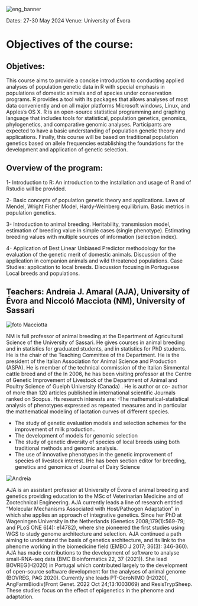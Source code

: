 ![eng_banner](https://github.com/andreiaamaral/RPopGenetics_BLUP/assets/8037971/235dbedc-5efb-404a-8854-0ba82a923d1f)

Dates: 27-30 May 2024
Venue: University of Évora

# Objectives of the course:


## Objetives: 
This course aims to provide a concise introduction to conducting applied analyses of population genetic data in R with special emphasis in populations of domestic animals and of species under conservation programs. R provides a tool with its packages that allows analyses of most data conveniently and on all major platforms Microsoft windows, Linux, and Apples’s OS X. R is an open-source statistical programming and graphing language that includes tools for statistical, population genetics, genomics, phylogenetics, and comparative genomic analyses. Participants are expected to have a basic understanding of population genetic theory and applications. Finally, this course will be based on traditional population genetics based on allele frequencies establishing the foundations for the development and application of genetic selection.


## Overview of the program:

1- Introduction to R: An introduction to the installation and usage of R and of Rstudio will be provided.

2- Basic concepts of population genetic theory and applications. Laws of Mendel, Wright Fisher Model, Hardy-Weinberg equilibrium. Basic metrics in population genetics.

3- Introduction to animal breeding. Heritability, transmission model, estimation of breeding value in simple cases (single phenotype). Estimating breeding values with multiple sources of information (selection index).

4- Application of Best Linear Unbiased Predictor methodology for the evaluation of the genetic merit of domestic animals. Discussion of the application in companion animals and wild threatened populations. Case Studies: application to local breeds. Discussion focusing in Portuguese Local breeds and populations. 

## Teachers: Andreia J. Amaral (AJA), University of Évora  and Niccoló Macciota (NM),  University of Sassari

![foto Macciotta](https://github.com/andreiaamaral/RPopGenetics_BLUP/assets/8037971/83bbcd72-c90c-4a41-b4bb-ec6d307cf5e0)

NM is full professor of animal breeding at the Department of Agricultural Science of the University of Sassari. He gives courses in animal breeding and in statistics for graduated students, and in statistics for PhD students. He is the chair of the Teaching Committee of the Department. He is the president of the Italian Association for Animal Science and Production (ASPA). He is member of the technical commission of the Italian Simmental cattle breed and of the In 2006, he has been visiting professor at the Centre of Genetic Improvement of Livestock of the Department of Animal and Poultry Science of Guelph University (Canada) . He is author or co-
author of more than 120 articles published in international scientific Journals ranked on Scopus.
Hs research interests are:
-The mathematical-statistical analysis of phenotypes expressed as repeated measures and in particular the mathematical modeling of lactation curves of different species.
- The study of genetic evaluation models and selection schemes for the improvement of milk production..
- The development of models for genomic selection
- The study of genetic diversity of species of local breeds using both traditional methods and genomic analysis.
- The use of innovative phenotypes in the genetic improvement of species of livestock interest. IHe has been section editor for breeding, genetics and genomics of Journal of Dairy Science

![Andreia](https://github.com/andreiaamaral/RPopGenetics_BLUP/assets/8037971/712ffe0e-8a32-4781-8cfa-440bf0258920)

AJA  is an assistant professor at University of Évora of animal breeding and genetics providing education to the MSc of Veterinarian Medicine and of Zootechnical Engineering.  AJA currently leads a line of research entitled “Molecular Mechanisms Associated with Host/Pathogen Adaptation” in which she applies an approach of integrative genetics. Since her PhD at Wageningen University in the Netherlands (Genetics 2008;179(1):569-79; and PLoS ONE 6(4): e14782), where she pioneered the first studies using WGS to study genome architecture and selection.  AJA continued a path aiming to understand the basis of genetics architecture, and its link to the phenome working in the biomedicine field (EMBO J 2017; 36(3): 346-360). AJA has made contributions to the development of software to analyse small-RNA-seq data (BMC Bioinformatics 22, 37 (2021)). She lead BOVREG(H2020) in Portugal which contributed largely to the development of open-source software development for the analyses of animal genome (BOVREG, PAG 2020). Currently she leads PT-GeroNIMO (H2020), AngFarmBiodiv(Front Genet. 2022 Oct 24;13:1003069) and ResisTrypSheep. These studies focus on the effect of epigenetics in the phenome and adaptation. 
